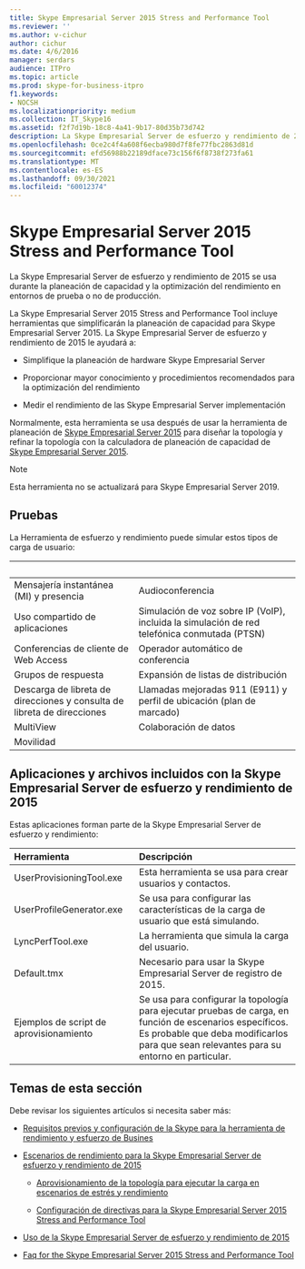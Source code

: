 ```yaml
---
title: Skype Empresarial Server 2015 Stress and Performance Tool
ms.reviewer: ''
ms.author: v-cichur
author: cichur
ms.date: 4/6/2016
manager: serdars
audience: ITPro
ms.topic: article
ms.prod: skype-for-business-itpro
f1.keywords:
- NOCSH
ms.localizationpriority: medium
ms.collection: IT_Skype16
ms.assetid: f2f7d19b-18c8-4a41-9b17-80d35b73d742
description: La Skype Empresarial Server de esfuerzo y rendimiento de 2015 se usa durante la planeación de capacidad y la optimización del rendimiento en entornos de prueba o no de producción.
ms.openlocfilehash: 0ce2c4f4a608f6ecba980d7f8fe77fbc2863d81d
ms.sourcegitcommit: efd56988b22189dface73c156f6f8738f273fa61
ms.translationtype: MT
ms.contentlocale: es-ES
ms.lasthandoff: 09/30/2021
ms.locfileid: "60012374"
---
```

# <a name="skype-for-business-server-2015-stress-and-performance-tool"></a>Skype Empresarial Server 2015 Stress and Performance Tool
 
La Skype Empresarial Server de esfuerzo y rendimiento de 2015 se usa durante la planeación de capacidad y la optimización del rendimiento en entornos de prueba o no de producción.
  
La Skype Empresarial Server 2015 Stress and Performance Tool incluye herramientas que simplificarán la planeación de capacidad para Skype Empresarial Server 2015. La Skype Empresarial Server de esfuerzo y rendimiento de 2015 le ayudará a:
  
- Simplifique la planeación de hardware Skype Empresarial Server
    
- Proporcionar mayor conocimiento y procedimientos recomendados para la optimización del rendimiento
    
- Medir el rendimiento de las Skype Empresarial Server implementación
    
Normalmente, esta herramienta se usa después de usar la herramienta de planeación de [Skype Empresarial Server 2015](../../management-tools/planning-tool/planning-tool.md) para diseñar la topología y refinar la topología con la calculadora de planeación de capacidad de [Skype Empresarial Server 2015](../../management-tools/capacity-planning-calculator.md). 

> [!NOTE]
> Esta herramienta no se actualizará para Skype Empresarial Server 2019.
  
## <a name="tests"></a>Pruebas

La Herramienta de esfuerzo y rendimiento puede simular estos tipos de carga de usuario:
  
|&nbsp;|&nbsp;|
|:-----|:-----|
|Mensajería instantánea (MI) y presencia   |Audioconferencia   |
|Uso compartido de aplicaciones   |Simulación de voz sobre IP (VoIP), incluida la simulación de red telefónica conmutada (PTSN)   |
|Conferencias de cliente de Web Access   |Operador automático de conferencia   |
|Grupos de respuesta   |Expansión de listas de distribución   |
|Descarga de libreta de direcciones y consulta de libreta de direcciones   |Llamadas mejoradas 911 (E911) y perfil de ubicación (plan de marcado)   |
|MultiView   |Colaboración de datos   |
|Movilidad   ||
   
## <a name="applications-and-files-included-with-the-skype-for-business-server-2015-stress-and-performance-tool"></a>Aplicaciones y archivos incluidos con la Skype Empresarial Server de esfuerzo y rendimiento de 2015

Estas aplicaciones forman parte de la Skype Empresarial Server de esfuerzo y rendimiento:
  
|Herramienta|Descripción|
|:-----|:-----|
|UserProvisioningTool.exe   |Esta herramienta se usa para crear usuarios y contactos.   |
|UserProfileGenerator.exe   |Se usa para configurar las características de la carga de usuario que está simulando.   |
|LyncPerfTool.exe   |La herramienta que simula la carga del usuario.   |
|Default.tmx   |Necesario para usar la Skype Empresarial Server de registro de 2015.   |
|Ejemplos de script de aprovisionamiento   |Se usa para configurar la topología para ejecutar pruebas de carga, en función de escenarios específicos. Es probable que deba modificarlos para que sean relevantes para su entorno en particular.   |
   
## <a name="topics-in-this-section"></a>Temas de esta sección

Debe revisar los siguientes artículos si necesita saber más:
  
- [Requisitos previos y configuración de la Skype para la herramienta de rendimiento y esfuerzo de Busines](prerequisites-and-setup.md)
    
- [Escenarios de rendimiento para la Skype Empresarial Server de esfuerzo y rendimiento de 2015](scenarios.md)
    
  - [Aprovisionamiento de la topología para ejecutar la carga en escenarios de estrés y rendimiento](provisioning-the-topology-to-run-load.md)
    
  - [Configuración de directivas para la Skype Empresarial Server 2015 Stress and Performance Tool](configuring-policies.md)
    
- [Uso de la Skype Empresarial Server de esfuerzo y rendimiento de 2015](using-the-tool.md)
    
- [Faq for the Skype Empresarial Server 2015 Stress and Performance Tool](faq.md)
    

